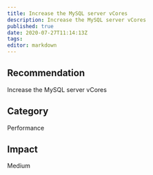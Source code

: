 ```yaml
---
title: Increase the MySQL server vCores
description: Increase the MySQL server vCores
published: true
date: 2020-07-27T11:14:13Z
tags:
editor: markdown
---
```


## Recommendation
Increase the MySQL server vCores

## Category
Performance

## Impact
Medium

